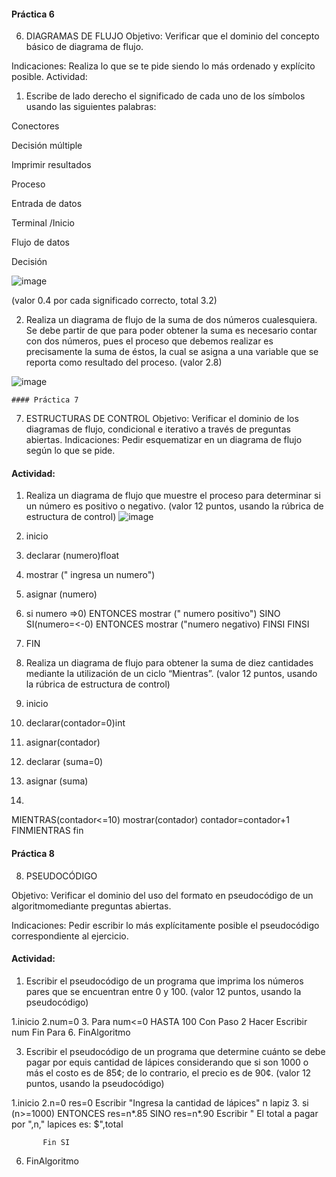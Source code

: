 #### Práctica 6
6. DIAGRAMAS DE FLUJO
Objetivo: Verificar que el dominio del concepto básico de diagrama de flujo.

Indicaciones: Realiza lo que se te pide siendo lo más ordenado y explícito posible.
Actividad:

  1. Escribe de lado derecho el significado de cada uno de los símbolos usando las
  siguientes palabras: 
  
  Conectores                       
  
  Decisión múltiple
  
  Imprimir resultados
  
  Proceso
  
  Entrada de datos
  
  Terminal /Inicio
  
  Flujo de datos
  
  Decisión
  
  ![image](https://user-images.githubusercontent.com/104279705/168451599-73a46aa2-18aa-44df-bdba-54838012a861.png)



  
  (valor 0.4 por cada significado correcto, total 3.2)
  
   2. Realiza un diagrama de flujo de la suma de dos números cualesquiera. Se debe partir de que para poder obtener la suma es necesario contar con dos números, pues el
    proceso que debemos realizar es precisamente la suma de éstos, la cual se asigna a una variable que se reporta como resultado del proceso. (valor 2.8)
    
   ![image](https://user-images.githubusercontent.com/104279705/169665396-a9dc1948-3e78-482b-8e5a-332b5bfc3934.png)

    #### Práctica 7
7. ESTRUCTURAS DE CONTROL
Objetivo: Verificar el dominio de los diagramas de flujo, condicional e iterativo a través de preguntas abiertas.
Indicaciones: Pedir esquematizar en un diagrama de flujo según lo que se pide.
#### Actividad:
  1. Realiza un diagrama de flujo que muestre el proceso para determinar si un número es positivo o negativo. (valor 12 puntos, usando la rúbrica de estructura de control)
![image](https://user-images.githubusercontent.com/104279705/169666079-454d1272-7b9c-49a5-b655-1f95000734ef.png)



1. inicio 
2. declarar (numero)float
3. mostrar (" ingresa un numero")
4. asignar (numero)
5. si numero =>0) ENTONCES mostrar (" numero positivo") SINO SI(numero=<-0) ENTONCES mostrar ("numero negativo) FINSI FINSI
6. FIN
  3. Realiza un diagrama de flujo para obtener la suma de diez cantidades mediante la utilización de un ciclo “Mientras”. (valor 12 puntos, usando la rúbrica de estructura de
control)

1. inicio
2. declarar(contador=0)int
3. asignar(contador)
4. declarar (suma=0)
5. asignar (suma)
6. 
MIENTRAS(contador<=10) mostrar(contador) contador=contador+1 FINMIENTRAS
fin

#### Práctica 8
8. PSEUDOCÓDIGO

Objetivo: Verificar el dominio del uso del formato en pseudocódigo de un algoritmomediante preguntas abiertas.

Indicaciones: Pedir escribir lo más explícitamente posible el pseudocódigo correspondiente al ejercicio.

#### Actividad:

  1. Escribir el pseudocódigo de un programa que imprima los números pares que se encuentran entre 0 y 100. (valor 12 puntos, usando la pseudocódigo)
  
  1.inicio
  2.num=0
  3. Para num<=0 HASTA 100 Con Paso 2 Hacer
           Escribir num
           Fin Para
  6. FinAlgoritmo
  
  
  3. Escribir el pseudocódigo de un programa que determine cuánto se debe pagar por equis cantidad de lápices considerando que si son 1000 o más el costo es de 85¢; de lo
contrario, el precio es de 90¢. (valor 12 puntos, usando la pseudocódigo)

1.inicio
  2.n=0
  res=0
  Escribir "Ingresa la cantidad de lápices"
  n lapiz
  3. si (n>=1000) ENTONCES 
          res=n*.85
          SINO
          res=n*.90
          Escribir " El total a pagar por ",n," lapices es: $",total
     
           Fin SI
  6. FinAlgoritmo
